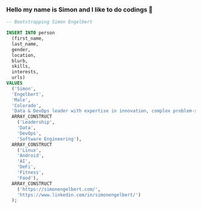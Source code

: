 ### Hello my name is Simon and I like to do codings 👋
<!--
CREATE TABLE default.person (
  first_name STRING,
  last_name STRING,
  gender STRING,
  location STRING,
  blurb STRING,
  skills ARRAY,
  interests ARRAY,
  urls ARRAY
);
-->
```sql
-- Bootstrapping Simon Engelbert

INSERT INTO person
  (first_name,
  last_name,
  gender,
  location,
  blurb,
  skills,
  interests,
  urls)
VALUES      
  ('Simon',
  'Engelbert',
  'Male',
  'Colorado',
  'Data & DevOps leader with expertise in innovation, complex problem-solving, and building high-performing engineering teams',
  ARRAY_CONSTRUCT
    ('Leadership',
    'Data',
    'DevOps',
    'Software Engineering'),
  ARRAY_CONSTRUCT
    ('Linux',
    'Android',
    'AI',
    'DeFi',
    'Fitness',
    'Food'),
  ARRAY_CONSTRUCT
    ('https://simonengelbert.com/',
    'https://www.linkedin.com/in/simonengelbert/')  
  );
```
